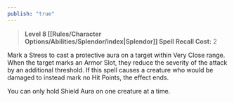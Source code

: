 ```yaml
---
publish: "true"
---
```

> **Level 8 [[Rules/Character Options/Abilities/Splendor/index|Splendor]] Spell**
> **Recall Cost:** 2

Mark a Stress to cast a protective aura on a target within Very Close range. When the target marks an Armor Slot, they reduce the severity of the attack by an additional threshold. If this spell causes a creature who would be damaged to instead mark no Hit Points, the effect ends.

You can only hold Shield Aura on one creature at a time.
